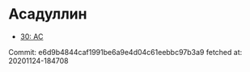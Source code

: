 # Асадуллин
- [30: AC](30.md)

Commit: e6d9b4844caf1991be6a9e4d04c61eebbc97b3a9
 fetched at: 20201124-184708
